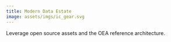 ```yaml
---
title: Modern Data Estate
image: assets/imgs/ic_gear.svg
---
```

Leverage open source assets and the OEA reference architecture.
